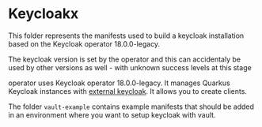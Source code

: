 # Keycloakx

This folder represents the manifests used to build a keycloak installation based
on the Keycloak operator 18.0.0-legacy.

The keycloak version is set by the operator and this can accidentaly be used by
other versions as well - with unknown success levels at this stage

operator uses Keycloak operator 18.0.0-legacy.
It manages Quarkus Keycloak instances with [external keycloak](https://www.keycloak.org/docs/latest/server_installation/index.html#_external_keycloak). It allows you to create clients.



The folder `vault-example` contains example manifests that should be added
in an environment where you want to setup keycloak with vault.
